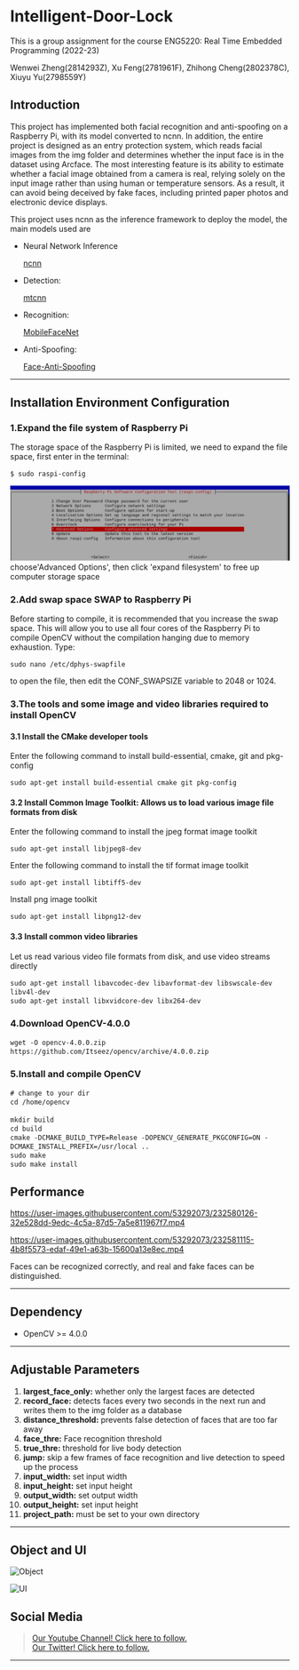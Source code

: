 # Intelligent-Door-Lock
This is a group assignment for the course ENG5220: Real Time Embedded Programming (2022-23)

Wenwei Zheng(2814293Z), Xu Feng(2781961F), Zhihong Cheng(2802378C), Xiuyu Yu(2798559Y)

## Introduction

This project has implemented both facial recognition and anti-spoofing on a Raspberry Pi, with its model converted to ncnn. In addition, the entire project is designed as an entry protection system, which reads facial images from the img folder and determines whether the input face is in the dataset using Arcface. The most interesting feature is its ability to estimate whether a facial image obtained from a camera is real, relying solely on the input image rather than using human or temperature sensors. As a result, it can avoid being deceived by fake faces, including printed paper photos and electronic device displays.

This project uses ncnn as the inference framework to deploy the model, the main models used are

- Neural Network Inference

  [ncnn](https://github.com/Tencent/ncnn)

- Detection:

  [mtcnn](https://kpzhang93.github.io/MTCNN_face_detection_alignment/index.html)

- Recognition: 

  [MobileFaceNet](https://github.com/deepinsight/insightface/issues/214)

-  Anti-Spoofing:

    [Face-Anti-Spoofing](https://github.com/minivision-ai/Silent-Face-Anti-Spoofing)

---

## Installation Environment Configuration
### 1.Expand the file system of Raspberry Pi
The storage space of the Raspberry Pi is limited, we need to expand the file space, first enter in the terminal:
```
$ sudo raspi-config
```
![expand_system](./img/expand_system.jpg)
choose'Advanced Options', then click 'expand filesystem' to free up computer storage space
### 2.Add swap space SWAP to Raspberry Pi
Before starting to compile, it is recommended that you increase the swap space. This will allow you to use all four cores of the Raspberry Pi to compile OpenCV without the compilation hanging due to memory exhaustion. Type:
```
sudo nano /etc/dphys-swapfile
```
to open the file, then edit the CONF_SWAPSIZE variable to 2048 or 1024.
### 3.The tools and some image and video libraries required to install OpenCV
#### 3.1 Install the CMake developer tools
Enter the following command to install build-essential, cmake, git and pkg-config
```
sudo apt-get install build-essential cmake git pkg-config 
```
#### 3.2 Install Common Image Toolkit: Allows us to load various image file formats from disk
Enter the following command to install the jpeg format image toolkit
```
sudo apt-get install libjpeg8-dev 
```
Enter the following command to install the tif format image toolkit
```
sudo apt-get install libtiff5-dev 
```
Install png image toolkit
```
sudo apt-get install libpng12-dev
```
#### 3.3 Install common video libraries
Let us read various video file formats from disk, and use video streams directly
```
sudo apt-get install libavcodec-dev libavformat-dev libswscale-dev libv4l-dev
sudo apt-get install libxvidcore-dev libx264-dev
```
### 4.Download OpenCV-4.0.0
```
wget -O opencv-4.0.0.zip https://github.com/Itseez/opencv/archive/4.0.0.zip
```
### 5.Install and compile OpenCV
```
# change to your dir
cd /home/opencv

mkdir build
cd build
cmake -DCMAKE_BUILD_TYPE=Release -DOPENCV_GENERATE_PKGCONFIG=ON -DCMAKE_INSTALL_PREFIX=/usr/local ..
sudo make
sudo make install
```

## Performance


https://user-images.githubusercontent.com/53292073/232580126-32e528dd-9edc-4c5a-87d5-7a5e811967f7.mp4

https://user-images.githubusercontent.com/53292073/232581115-4b8f5573-edaf-49e1-a63b-15600a13e8ec.mp4

Faces can be recognized correctly, and real and fake faces can be distinguished.


---

## Dependency

- OpenCV >= 4.0.0 

---

## Adjustable Parameters

1. **largest_face_only:** whether only the largest faces are detected
2. **record_face:** detects faces every two seconds in the next run and writes them to the img folder as a database
3. **distance_threshold:** prevents false detection of faces that are too far away
4. **face_thre:** Face recognition threshold
5. **true_thre:** threshold for live body detection
6. **jump:** skip a few frames of face recognition and live detection to speed up the process
7. **input_width:** set input width 
8. **input_height:** set input height 
9. **output_width:** set output width 
10. **output_height:** set input height
11. **project_path:** must be set to your own directory

------
## Object and UI
![Object](https://user-images.githubusercontent.com/53292073/232586877-f13f32ed-0ef7-4d6d-a4a2-a97fb9cff62a.png)

![UI](https://user-images.githubusercontent.com/53292073/232586916-aa48ae67-ea54-4666-9793-996e22e44cfe.png)


## Social Media
>[Our Youtube Channel! Click here to follow.](https://www.youtube.com/channel/UCksbdr3oxr3xwcaTyatUlkw)   
>[Our Twitter! Click here to follow.](https://twitter.com/5220SmartLock) 
---



